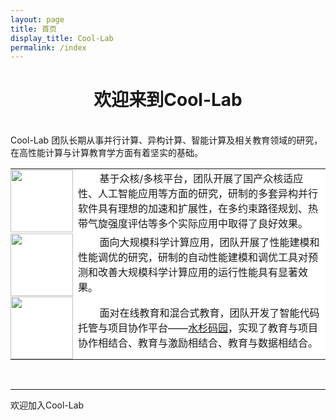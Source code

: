 ```yaml
---
layout: page
title: 首页
display_title: Cool-Lab
permalink: /index
---
```


<center><h1>欢迎来到Cool-Lab</h1></center>

<br />
Cool-Lab 团队长期从事并行计算、异构计算、智能计算及相关教育领域的研究，在高性能计算与计算教育学方面有着坚实的基础。

<table frame=void >
<tr style="border: 0px; margin: 0; padding: 0px 0px;">
	<td bgcolor="#FFFFFF" style="border: 0px; margin: 0; padding: 0px 0px;" width=100px height=100px ><img src="https://user-images.githubusercontent.com/85250295/121808219-0b2d3f80-cc8a-11eb-9a4d-6e1fe6211cb2.jpg" width=100px height=100px /></td>
	<td bgcolor="#FFFFFF"  style="border: 0px; "> &nbsp; &nbsp; &nbsp; &nbsp; 基于众核/多核平台，团队开展了国产众核适应性、人工智能应用等方面的研究，研制的多套异构并行软件具有理想的加速和扩展性，在多约束路径规划、热带气旋强度评估等多个实际应用中取得了良好效果。</td>
</tr>
<tr style="border: 0px; margin: 0; padding: 0px 0px;">
	<td bgcolor="#FFFFFF"  style="border: 0px; margin: 0; padding: 0px 0px;"><img src="https://user-images.githubusercontent.com/85250295/121807979-13d14600-cc89-11eb-8097-57e223e605f1.jpg" width=100px height=100px/></td>
	<td bgcolor="#FFFFFF"  style="border: 0px; "> &nbsp; &nbsp; &nbsp; &nbsp; 面向大规模科学计算应用，团队开展了性能建模和性能调优的研究，研制的自动性能建模和调优工具对预测和改善大规模科学计算应用的运行性能具有显著效果。</td>
</tr>
<tr>
	<td bgcolor="#FFFFFF"  style="border: 0px; margin: 0; padding: 0px 0px;"><img src="https://user-images.githubusercontent.com/85250295/121808012-3fecc700-cc89-11eb-8e95-09fafe4c470c.png" width=100px height=100px/></td>
	<td bgcolor="#FFFFFF"  style="border: 0px; "> &nbsp; &nbsp; &nbsp; &nbsp; 面对在线教育和混合式教育，团队开发了智能代码托管与项目协作平台——<a href="http://gitea.shuishan.net.cn" target="_blank">水杉码园</a>，实现了教育与项目协作相结合、教育与激励相结合、教育与数据相结合。</td>
</tr>
</table>

<br />

****
欢迎加入Cool-Lab
<br />
<br />
<br />
